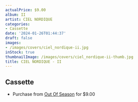 ```yaml
---
actualPrice: $9.00
album: II
artist: CIEL NORDIQUE
categories:
- Cassette
date: '2024-01-26T01:44:37'
draft: false
images:
- /images/covers/ciel_nordique-ii.jpg
inStock: true
thumbnailImage: /images/covers/ciel_nordique-ii-thumb.jpg
title: CIEL NORDIQUE - II
---
```


## Cassette
* Purchase from [Out Of Season](https://www.outofseasonlabel.com/products/ciel-nordique-ii-cassette-tape) for $9.00
